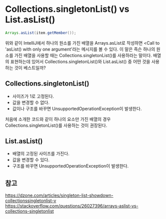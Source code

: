 # Collections.singletonList() vs List.asList()
```java
Arrays.asList(item.getMember());
```
위와 같이 IntelliJ에서 하나의 원소를 가진 배열을 Arrays.asList로 작성하면 <Call to 'asList() with only one argument'라는 메시지를 볼 수 있다. 이 말은 즉슨 하나의 원소를 가진 배열을 사용할 때는 Collections.singletonList()를 사용하라는 말이다. 배열의 표현하는데 있어서 Collections.singletonList()와 List.asList() 중 어떤 것을 사용하는 것이 베스트일까?

## Collections.singletonList()
- 사이즈가 1로 고정된다.
- 값을 변경할 수 없다.
- 값이나 구조를 바꾸면 UnsupportedOperationException이 발생한다.

처음에 소개한 코드와 같이 하나의 요소만 가진 배열의 경우 Collections.singletonList()를 사용하는 것이 권장된다.

## List.asList()
- 배열의 고정된 사이즈를 가진다.
- 값을 변경할 수 있다.
- 구조를 바꾸면 UnsupportedOperationException이 발생한다.

## 참고
https://dzone.com/articles/singleton-list-showdown-collectionssingletonlist-v  
https://stackoverflow.com/questions/26027396/arrays-aslist-vs-collections-singletonlist  
